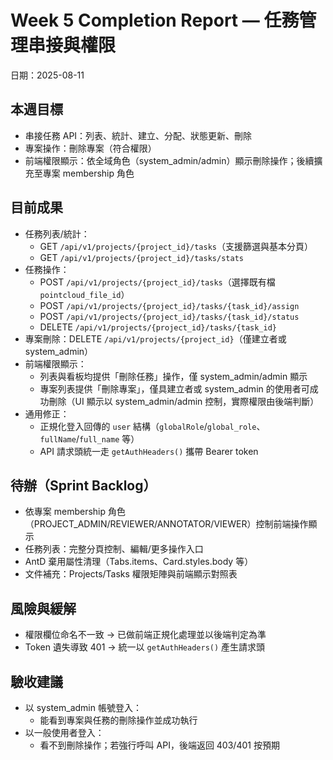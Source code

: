 # Week 5 Completion Report — 任務管理串接與權限

日期：2025-08-11

## 本週目標
- 串接任務 API：列表、統計、建立、分配、狀態更新、刪除
- 專案操作：刪除專案（符合權限）
- 前端權限顯示：依全域角色（system_admin/admin）顯示刪除操作；後續擴充至專案 membership 角色

## 目前成果
- 任務列表/統計：
  - GET `/api/v1/projects/{project_id}/tasks`（支援篩選與基本分頁）
  - GET `/api/v1/projects/{project_id}/tasks/stats`
- 任務操作：
  - POST `/api/v1/projects/{project_id}/tasks`（選擇既有檔 `pointcloud_file_id`）
  - POST `/api/v1/projects/{project_id}/tasks/{task_id}/assign`
  - POST `/api/v1/projects/{project_id}/tasks/{task_id}/status`
  - DELETE `/api/v1/projects/{project_id}/tasks/{task_id}`
- 專案刪除：DELETE `/api/v1/projects/{project_id}`（僅建立者或 system_admin）
- 前端權限顯示：
  - 列表與看板均提供「刪除任務」操作，僅 system_admin/admin 顯示
  - 專案列表提供「刪除專案」，僅具建立者或 system_admin 的使用者可成功刪除（UI 顯示以 system_admin/admin 控制，實際權限由後端判斷）
- 通用修正：
  - 正規化登入回傳的 `user` 結構（`globalRole`/`global_role`、`fullName`/`full_name` 等）
  - API 請求頭統一走 `getAuthHeaders()` 攜帶 Bearer token

## 待辦（Sprint Backlog）
- 依專案 membership 角色（PROJECT_ADMIN/REVIEWER/ANNOTATOR/VIEWER）控制前端操作顯示
- 任務列表：完整分頁控制、編輯/更多操作入口
- AntD 棄用屬性清理（Tabs.items、Card.styles.body 等）
- 文件補充：Projects/Tasks 權限矩陣與前端顯示對照表

## 風險與緩解
- 權限欄位命名不一致 → 已做前端正規化處理並以後端判定為準
- Token 遺失導致 401 → 統一以 `getAuthHeaders()` 產生請求頭

## 驗收建議
- 以 system_admin 帳號登入：
  - 能看到專案與任務的刪除操作並成功執行
- 以一般使用者登入：
  - 看不到刪除操作；若強行呼叫 API，後端返回 403/401 按預期